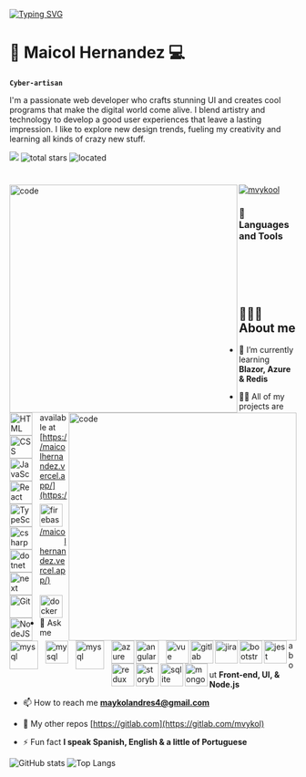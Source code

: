 
[![Typing SVG](https://readme-typing-svg.herokuapp.com?font=Fira+Code&pause=1000&color=02D108&background=000000&width=435&lines=+%3E_+Welcome+to+my+place)](https://git.io/typing-svg)

# 🌆  Maicol Hernandez 💻

**` Cyber-artisan `**

I'm a passionate web developer who crafts stunning UI and creates cool programs that make the digital world come alive. I blend artistry and technology to develop a good user experiences that leave a lasting impression. I like to explore new design trends, fueling my creativity and learning all kinds of crazy new stuff.

   <p align="left">
      <img src="https://custom-icon-badges.demolab.com/badge/-maykolandres4@gmail.com-red?style=for-the-badge&logo=mention&logoColor=white"/> 
      <img alt="total stars" title="Total stars on GitHub" src="https://custom-icon-badges.demolab.com/github/stars/mvykool?color=%23E1AD0E&logo=star&logoColor=white&style=for-the-badge&labelColor=C79600""/>
     <img alt="located" title="located" src="https://custom-icon-badges.demolab.com/badge/Medellin-Col-blue?style=for-the-badge&logo=location&logoColor=white&labelColor=blue"/>
   </p>

# 
<img align="left" alt="code" width="400" src="https://media.tenor.com/ZvOCunW56s4AAAAd/rain-pixel.gif" />

<img align="right" alt="code" width="400" src="https://wallpaperaccess.com/full/5927911.gif" />

<p align="left"> <a href="https://github.com/ryo-ma/github-profile-trophy"><img src="https://github-profile-trophy.vercel.app/?username=mvykool" alt="mvykool" /></a> </p>

### 🧰 Languages and Tools

<img align="left" alt="HTML" width="40px" style="padding-right:10px;" src="https://cdn.jsdelivr.net/gh/devicons/devicon/icons/html5/html5-plain.svg" />
<img align="left" alt="CSS" width="40px" style="padding-right:10px;" src="https://cdn.jsdelivr.net/gh/devicons/devicon/icons/css3/css3-plain.svg" />
<img align="left" alt="JavaScript" width="40px" style="padding-right:10px;" src="https://cdn.jsdelivr.net/gh/devicons/devicon/icons/javascript/javascript-plain.svg" />
<img align="left" alt="React" width="40px" style="padding-right:10px;" src="https://cdn.jsdelivr.net/gh/devicons/devicon/icons/react/react-original.svg" />
<img align="left" alt="TypeScript" width="40px" style="padding-right:10px;" src="https://cdn.jsdelivr.net/gh/devicons/devicon/icons/typescript/typescript-plain.svg" />
<img align="left" alt="firebase" width="40px" src="https://cdn.jsdelivr.net/gh/devicons/devicon/icons/firebase/firebase-plain.svg" />
<img align="left" alt="csharp" width="40px" style="padding-right:10px;" src="https://cdn.jsdelivr.net/gh/devicons/devicon/icons/csharp/csharp-plain.svg"/>
<img align="left" alt="dotnet" width="40px" style="padding-right:10px;" src="https://cdn.jsdelivr.net/gh/devicons/devicon/icons/dotnetcore/dotnetcore-original.svg" />
<img align="left" alt="next" width="40px" style="padding-right:10px;" src="https://media.graphassets.com/VKHHNvEETYqZRkqgjybc" />
<img align="left" alt="Git" width="40px" style="padding-right:10px;" src="https://cdn.jsdelivr.net/gh/devicons/devicon/icons/git/git-original.svg" />
<img align="left" alt="docker" width="40px" src="https://cdn.jsdelivr.net/gh/devicons/devicon/icons/docker/docker-plain.svg" />      
<img align="left" alt="NodeJS" width="40px" style="padding-right:10px;" src="https://cdn.jsdelivr.net/gh/devicons/devicon/icons/nodejs/nodejs-original.svg" />
<img align="left" alt="mysql" width="50px" style="padding-right:10px;" src="https://cdn.jsdelivr.net/gh/devicons/devicon/icons/mysql/mysql-original-wordmark.svg" />
<img align="left" alt="mysql" width="40px" style="padding-right:10px;" src="https://cdn.jsdelivr.net/gh/devicons/devicon/icons/tailwindcss/tailwindcss-plain.svg" />
<img align="left" alt="mysql" width="50px" style="padding-right:10px;" src="https://upload.wikimedia.org/wikipedia/de/thumb/8/8c/Microsoft_SQL_Server_Logo.svg/800px-Microsoft_SQL_Server_Logo.svg.png" />
<img align="left" alt="azure" width="40px" src="https://cdn.jsdelivr.net/gh/devicons/devicon/icons/azure/azure-original.svg" />
<img align="left" alt="angular" width="40px" style="padding-right:10px;" src="https://cdn.jsdelivr.net/gh/devicons/devicon/icons/angularjs/angularjs-plain.svg" />
<img align="left" alt="vue" width="40px" src="https://cdn.jsdelivr.net/gh/devicons/devicon/icons/vuejs/vuejs-original.svg" />
<img align="left" alt="gitlab" width="40px" src="https://cdn.jsdelivr.net/gh/devicons/devicon/icons/gitlab/gitlab-original.svg" />
<img align="left" alt="jira" width="40px" src="https://cdn.jsdelivr.net/gh/devicons/devicon/icons/jira/jira-original.svg" />
<img align="left" alt="bootstrap" width="40px" src="https://cdn.jsdelivr.net/gh/devicons/devicon/icons/bootstrap/bootstrap-plain.svg" />
<img align="left" alt="jest" width="40px" src="https://cdn.jsdelivr.net/gh/devicons/devicon/icons/jest/jest-plain.svg" />
<img  align="left" alt="redux" width="40px" src="https://cdn.jsdelivr.net/gh/devicons/devicon/icons/redux/redux-original.svg" />
<img align="left" alt="storybook" width="40px" src="https://cdn.jsdelivr.net/gh/devicons/devicon/icons/storybook/storybook-original.svg" />
<img align="left" alt="sqlite" width="40px" src="https://cdn.jsdelivr.net/gh/devicons/devicon/icons/sqlite/sqlite-original.svg" />
<img align="left" alt="mongo" width="40px" src="https://cdn.jsdelivr.net/gh/devicons/devicon/icons/mongodb/mongodb-plain-wordmark.svg" />
          
<br />
<br />
<br />
<br />

## 👨🏻‍💻 About me

- 🌱 I’m currently learning **Blazor, Azure & Redis**

- 👨‍💻 All of my projects are available at [https://maicolhernandez.vercel.app/](https://maicolhernandez.vercel.app/)

- 💬 Ask me about **Front-end, UI, & Node.js**

- 📫 How to reach me **maykolandres4@gmail.com**

- 🦊 My other repos [https://gitlab.com](https://gitlab.com/mvykol)

- ⚡ Fun fact **I speak Spanish, English & a little of Portuguese**

![GitHub stats](https://github-readme-stats.vercel.app/api?username=mvykool&show_icons=true&theme=neon)
![Top Langs](https://github-readme-stats.vercel.app/api/top-langs/?username=mvykool&layout=compact&theme=neon)


